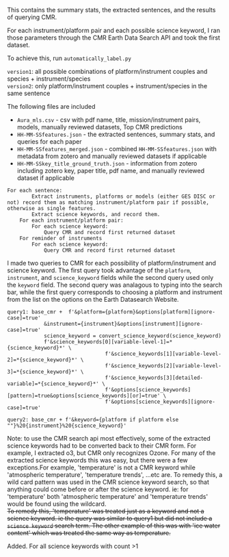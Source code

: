This contains the summary stats, the extracted sentences, and the results of querying CMR.

For each instrument/platform pair and each possible science keyword, I ran those parameters through
the CMR Earth Data Search API and took the first dataset.

To achieve this, run `automatically_label.py`

`version1`: all possible combinations of platform/instrument couples and species + instrument/species   
`version2`: only platform/instrument couples + instrument/species in the same sentence

The following files are included
* `Aura_mls.csv` - csv with pdf name, title, mission/instrument pairs, models, manually reviewed datasets, Top CMR predictions
* `HH-MM-SSfeatures.json` - the extracted sentences, summary stats, and queries for each paper
* `HH-MM-SSfeatures_merged.json` - combined `HH-MM-SSfeatures.json` with metadata from zotero and manually reviewed datasets if applicable
* `HH-MM-SSkey_title_ground_truth.json` - information from zotero including zotero key, paper title, pdf name, and manually reviewed dataset if applicable

```buildoutcfg
For each sentence:
        Extract instruments, platforms or models (either GES DISC or not) record them as matching instrument/platform pair if possible, otherwise as single features.
        Extract science keywords, and record them.
    For each instrument/platform pair:
        For each science keyword:
            Query CMR and record first returned dataset
    For reminder of instruments
        For each science keyword:
            Query CMR and record first returned dataset
```

I made two queries to CMR for each possibility of platform/instrument and science keyword. The first query took
advantage of the `platform`, `instrument`, and `science_keyword` fields while the second query used only the `keyword`
field. The second query was analagous to typing into the search bar, while the first query corresponds to choosing a
platform and instrument from the list on the options on the Earth Datasearch Website.
```buildoutcfg
query1: base_cmr +  f'&platform={platform}&options[platform][ignore-case]=true'
            &instrument={instrument}&options[instrument][ignore-case]=true'
            science_keyword = convert_science_keyword(science_keyword)
            f'&science_keywords[0][variable-level-1]=*{science_keyword}*' \
                                f'&science_keywords[1][variable-level-2]=*{science_keyword}*' \
                                f'&science_keywords[2][variable-level-3]=*{science_keyword}*' \
                                f'&science_keywords[3][detailed-variable]=*{science_keyword}*' \
                                f'&options[science_keywords][pattern]=true&options[science_keywords][or]=true' \
                                f'&options[science_keywords][ignore-case]=true'

query2: base_cmr + f'&keyword={platform if platform else ""}%20{instrument}%20{science_keyword}'
```

Note: to use the CMR search api most effectively, some of the extracted science keywords had to be
converted back to their CMR form. For example, I extracted o3, but CMR only recognizes Ozone. For many of the extracted
science keywords this was easy, but there were a few exceptions.For example, 'temperature' is not a CMR keyword 
while 'atmospheric temperature', 'temperature trends', ...etc are. To remedy this, a wild card pattern was used in the CMR
science keyword search, so that anything could come before or after the science keyword. ie: for 'temperature' both 
'atmospheric temperature' and 'temperature trends' would be found using the wildcard.  
~~To remedy this, 'temperature' was treated just as a
keyword and not a science keyword. ie the query was similar to query1 but did not include a `science keyword` search
term. The other example of this was with 'ice water content' which was treated the same way as temperature.~~

Added. For all science keywords with count >1